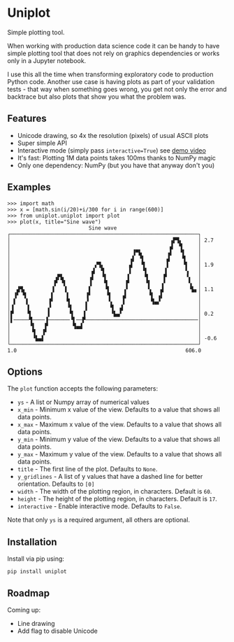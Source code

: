# Uniplot

Simple plotting tool.

When working with production data science code it can be handy to have simple plotting
tool that does not rely on graphics dependencies or works only in a Jupyter notebook.

I use this all the time when transforming exploratory code to production Python code.
Another use case is having plots as part of your validation tests - that way when
something goes wrong, you get not only the error and backtrace but also plots that show
you what the problem was.


## Features

* Unicode drawing, so 4x the resolution (pixels) of usual ASCII plots
* Super simple API
* Interactive mode (simply pass `interactive=True`) see [demo video](https://www.youtube.com/watch?v=nmYeBL_0K4A)
* It's fast: Plotting 1M data points takes 100ms thanks to NumPy magic
* Only one dependency: NumPy (but you have that anyway don't you)


## Examples

```
>>> import math
>>> x = [math.sin(i/20)+i/300 for i in range(600)]
>>> from uniplot.uniplot import plot
>>> plot(x, title="Sine wave")
                          Sine wave
┌────────────────────────────────────────────────────────────┐
│                                                   ▗▛▜▖     │ 2.7
│                                                   ▟  ▜     │
│                                       ▐▀▙        ▗▌  ▝▌    │
│                                      ▗▌ ▝▌       ▟    ▜    │
│                           ▞▜▖        ▟   ▜       ▌    ▝▌   │ 1.9
│                          ▟  ▜        ▌   ▝▌     ▐      ▚   │
│              ▗▛▙        ▗▌  ▝▌      ▐     ▜     ▛      ▝▖  │
│              ▛ ▝▌       ▐    ▜      ▛     ▝▌   ▗▘       ▚  │
│  ▟▜▖        ▐   ▐       ▌    ▝▌    ▗▘      ▚   ▟        ▝▙▖│ 1.1
│ ▐▘ ▜        ▌    ▌     ▐▘     ▜    ▟       ▝▌ ▗▌           │
│ ▌   ▌      ▐▘    ▜     ▞      ▝▖   ▌        ▜▄▞            │
│▐    ▐      ▞     ▝▌    ▌       ▜  ▟                        │
│▛    ▝▌     ▌      ▜   ▐        ▝▙▄▘                        │ 0.2
│▌─────▜────▐───────▝▌──▛────────────────────────────────────│
│      ▝▌   ▛        ▜▄▟                                     │
│       ▜  ▐▘                                                │
│       ▝▙▄▌                                                 │ -0.6
└────────────────────────────────────────────────────────────┘
1.0                                                      606.0
```


## Options

The `plot` function accepts the following parameters:

* `ys` - A list or Numpy array of numerical values
* `x_min` - Minimum x value of the view. Defaults to a value that shows all data points.
* `x_max` - Maximum x value of the view. Defaults to a value that shows all data points.
* `y_min` - Minimum y value of the view. Defaults to a value that shows all data points.
* `y_max` - Maximum y value of the view. Defaults to a value that shows all data points.
* `title` - The first line of the plot. Defaults to `None`.
* `y_gridlines` - A list of y values that have a dashed line for better orientation. Defaults to `[0]`
* `width` - The width of the plotting region, in characters. Default is `60`.
* `height` - The height of the plotting region, in characters. Default is `17`.
* `interactive` - Enable interactive mode. Defaults to `False`.

Note that only `ys` is a required argument, all others are optional.


## Installation

Install via pip using:

```
pip install uniplot
```


## Roadmap

Coming up:

* Line drawing
* Add flag to disable Unicode
